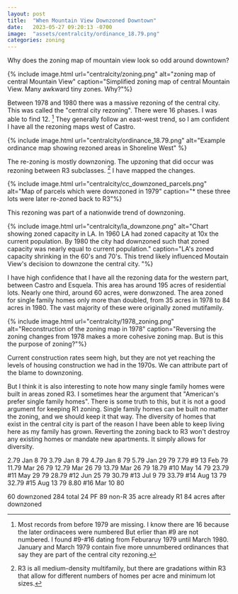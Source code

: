 ```yaml
---
layout: post
title:  "When Mountain View Downzoned Downtown"
date:   2023-05-27 09:20:13 -0700
image:  "assets/centralcity/ordinance_18.79.png"
categories: zoning
---
```


Why does the zoning map of mountain view look so odd around downtown?

{% include image.html
  url="centralcity/zoning.png"
  alt="zoning map of central Mountain View"
  caption="Simplified zoning map of central Mountain View. Many awkward tiny zones. Why?"%}

Between 1978 and 1980 there was a massive rezoning of the central city.
This was called the "central city rezoning". There were 16 phases. I was able to find 12. [^1]
They generally follow an east-west trend, so I am confident I have all the rezoning maps west of Castro.

{% include image.html
  url="centralcity/ordinance_18.79.png"
  alt="Example ordinance map showing rezoned areas in Shoreline West"
  %}

The re-zoning is mostly downzoning. The upzoning that did occur was rezoning between R3 subclasses. [^2]
I have mapped the changes.

{% include image.html
  url="centralcity/cc_downzoned_parcels.png"
  alt="Map of parcels which were downzoned in 1979"
  caption="* these three lots were later re-zoned back to R3"%}

This rezoning was part of a nationwide trend of downzoning.

{% include image.html
  url="centralcity/la_downzone.png"
  alt="Chart showing zoned capacity in LA. In 1960 LA had zoned capacity at 10x the current population. By 1980 the city had downzoned such that zoned capacity was nearly equal to current population."
  caption="LA's zoned capacity shrinking in the 60's and 70's. This trend likely influenced Moutain View's decision to downzone the central city. "%}

I have high confidence that I have all the rezoning data for the western part, between Castro and Esquela. This area has around 195 acres of residential lots. Nearly one third, around 60 acres, were donwzoned. The area zoned for single family homes only more than doubled, from 35 acres in 1978 to 84 acres in 1980. The vast majority of these were originally zoned mutifamily.

{% include image.html
  url="centralcity/1978_zoning.png"
  alt="Reconstruction of the zoning map in 1978"
  caption="Reversing the zoning changes from 1978 makes a more cohesive zoning map. But is this the purpose of zoning?"%}

Current construction rates seem high, but they are not yet reaching the levels of housing construction we had in the 1970s. We can attribute part of the blame to downzoning.

But I think it is also interesting to note how many single family homes were built in areas zoned R3.
I sometimes hear the argument that "American's prefer single family homes".
There is some truth to this, but it is not a good argument for keeping R1 zoning.
Single family homes can be built no matter the zoning, and we should keep it that way.
The diversity of homes that exist in the central city is part of the reason I have been able to keep living here as my family has grown. Reverting the zoning back to R3 won't destroy any existing homes or mandate new apartments.
It simply allows for diversity.

[^1]: Most records from before 1979 are missing. I know there are 16 because the later ordinacees were numbered
      But erlier than #9 are not numbered. I found #9-#16 dating from Feburaruy 1979 until March 1980.
      January and March 1979 contain five more unnumbered ordinances that say they are part of the central city rezoning. 

[^2]: R3 is all medium-density multifamily, but there are gradations within R3 that allow for different
      numbers of homes per acre and minimum lot sizes.

2.79 Jan 8 79
3.79 Jan 8 79
4.79 Jan 8 79
5.79 Jan 29 79
7.79 #9 13 Feb 79
11.79 Mar 26 79
12.79 Mar 26 79
13.79 Mar 26 79
18.79 #10 May 14 79
23.79 #11 May 29 79
28.79 #12 Jun 25 79
30.79 #13 Jul 9 79
33.79 #14 Aug 13 79
32.79 #15 Aug 13 79
8.80 #16 Mar 10 80

60 downzoned
284 total
24 PF
89 non-R
35 acre already R1
84 acres after downzoned
